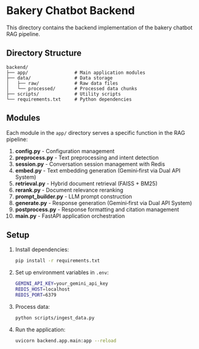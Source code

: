 # Bakery Chatbot Backend

This directory contains the backend implementation of the bakery chatbot RAG pipeline.

## Directory Structure

```
backend/
├── app/                 # Main application modules
├── data/                # Data storage
│   ├── raw/             # Raw data files
│   └── processed/       # Processed data chunks
├── scripts/             # Utility scripts
└── requirements.txt     # Python dependencies
```

## Modules

Each module in the `app/` directory serves a specific function in the RAG pipeline:

1. **config.py** - Configuration management
2. **preprocess.py** - Text preprocessing and intent detection
3. **session.py** - Conversation session management with Redis
4. **embed.py** - Text embedding generation (Gemini‑first via Dual API System)
5. **retrieval.py** - Hybrid document retrieval (FAISS + BM25)
6. **rerank.py** - Document relevance reranking
7. **prompt_builder.py** - LLM prompt construction
8. **generate.py** - Response generation (Gemini‑first via Dual API System)
9. **postprocess.py** - Response formatting and citation management
10. **main.py** - FastAPI application orchestration

## Setup

1. Install dependencies:
   ```bash
   pip install -r requirements.txt
   ```

2. Set up environment variables in `.env`:
   ```bash
   GEMINI_API_KEY=your_gemini_api_key
   REDIS_HOST=localhost
   REDIS_PORT=6379
   ```

3. Process data:
   ```bash
   python scripts/ingest_data.py
   ```

4. Run the application:
   ```bash
   uvicorn backend.app.main:app --reload